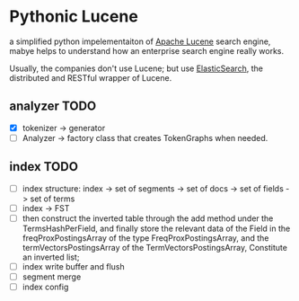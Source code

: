 # Pythonic Lucene
a simplified python impelementaiton of [Apache Lucene](https://github.com/apache/lucene) search engine, mabye helps to understand how an enterprise search engine really works.

Usually, the companies don't use Lucene; but use [ElasticSearch](https://github.com/elastic/elasticsearch), the distributed and RESTful wrapper of Lucene.


## analyzer TODO
- [x] tokenizer -> generator
- [ ] Analyzer -> factory class that creates TokenGraphs when needed. 

## index TODO
- [ ] index structure: index -> set of segments -> set of docs -> set of fields -> set of terms
- [ ] index -> FST
- [ ] then construct the inverted table through the add method under the TermsHashPerField, and finally store the relevant data of the Field in the freqProxPostingsArray of the type FreqProxPostingsArray, and the termVectorsPostingsArray of the TermVectorsPostingsArray, Constitute an inverted list;
- [ ] index write buffer and flush
- [ ] segment merge
- [ ] index config
